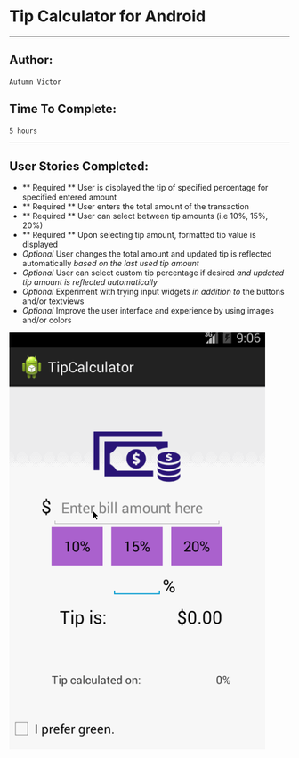 # Tip Calculator for Android
------------------------------------------------------------

## Author: 
	Autumn Victor

## Time To Complete: 
	5 hours
	
------------------------------------------------------------

## User Stories Completed:
- ** Required ** User is displayed the tip of specified percentage for specified entered amount
- ** Required ** User enters the total amount of the transaction
- ** Required ** User can select between tip amounts (i.e 10%, 15%, 20%)
- ** Required ** Upon selecting tip amount, formatted tip value is displayed
- _Optional_ User changes the total amount and updated tip is reflected automatically _based on the last used tip amount_
- _Optional_ User can select custom tip percentage if desired _and updated tip amount is reflected automatically_
- _Optional_ Experiment with trying input widgets _in addition to_ the buttons and/or textviews
- _Optional_ Improve the user interface and experience by using images and/or colors

![Tip Calculator Walkthrough](tip_calculator_walkthrough.gif "Tip Calculator Walkthrough") 